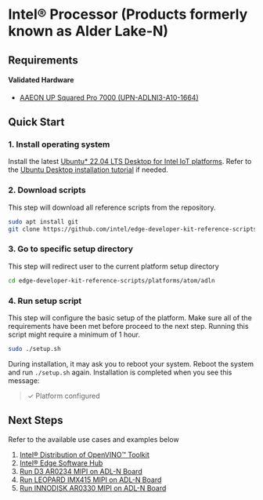 # Intel® Processor (Products formerly known as Alder Lake-N)

## Requirements

#### Validated Hardware
- [AAEON UP Squared Pro 7000 (UPN-ADLNI3-A10-1664)](https://www.aaeon.com/en/p/up-board-up-squared-pro-7000)

## Quick Start

### 1. Install operating system

Install the latest [Ubuntu* 22.04 LTS Desktop for Intel IoT platforms](https://cdimage.ubuntu.com/releases/jammy/release/inteliot/). Refer to the [Ubuntu Desktop installation tutorial](https://ubuntu.com/tutorials/install-ubuntu-desktop) if needed.

### 2. Download scripts

This step will download all reference scripts from the repository.

```bash
sudo apt install git
git clone https://github.com/intel/edge-developer-kit-reference-scripts
```

### 3. Go to specific setup directory

This step will redirect user to the current platform setup directory

```bash
cd edge-developer-kit-reference-scripts/platforms/atom/adln
```

### 4. Run setup script

This step will configure the basic setup of the platform. Make sure all of the requirements have been met before proceed to the next step.
Running this script might require a minimum of 1 hour. 

```bash
sudo ./setup.sh
```

During installation, it may ask you to reboot your system. Reboot the system and run `./setup.sh` again. Installation is completed when you see this message:

> ✓ Platform configured


## Next Steps

Refer to the available use cases and examples below

1. [Intel® Distribution of OpenVINO™ Toolkit](../../../usecases/ai/openvino/README.md)
2. [Intel® Edge Software Hub](https://www.intel.com/content/www/us/en/developer/topic-technology/edge-5g/edge-solutions/overview.html) 
3. [Run D3 AR0234 MIPI on ADL-N Board](./mipi/ar0234/README.md) 
4. [Run LEOPARD IMX415 MIPI on ADL-N Board](./mipi/imx415/README.md) 
5. [Run INNODISK AR0330 MIPI on ADL-N Board](./mipi/ar0330/README.md) 
